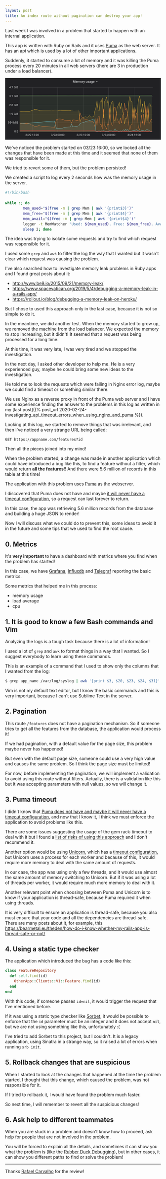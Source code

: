 ```yaml
---
layout: post
title: An index route without pagination can destroy your app!
---
```


Last week I was involved in a problem that started to happen with an internal
application.

This app is written with Ruby on Rails and it uses [Puma](https://puma.io/) as
the web server. It has an api which is used by a lot of other important
applications.

Suddenly, it started to consume a lot of memory and it was killing the Puma
process every 20 minutes in all web servers (there are 3 in production under a
load balancer).

![memory chart](../images/pagination_1.png)

We've noticed the problem started on 03/23 16:00, so we looked all the changes
that have been made at this time and it seemed that none of them was responsible
for it.

We tried to revert some of them, but the problem persisted!

We created a script to log every 2 seconds how was the memory usage in the server.

```bash
#!/bin/bash

while :; do
        mem_used="$(free -m | grep Mem | awk '{print$3}')"
        mem_free="$(free -m | grep Mem | awk '{print$4}')"
        mem_avail="$(free -m | grep Mem | awk '{print$4}')"
        logger -t MemWatcher "Used: ${mem_used}. Free: ${mem_free}. Available: ${mem_avail}.";
        sleep 2; done
```

The idea was trying to isolate some requests and try to find which request was
responsible for it.

I used some `grep` and `awk` to filter the log the way that I wanted but it wasn't
clear which request was causing the problem.

I've also searched how to investigate memory leak problems in Ruby apps and I found
great posts about it:

- <http://www.be9.io/2015/09/21/memory-leak/>
- <https://www.spacevatican.org/2019/5/4/debugging-a-memory-leak-in-a-rails-app/>
- <https://rollout.io/blog/debugging-a-memory-leak-on-heroku/>

But I chose to used this approach only in the last case, because it is not so
simple to do it.

In the meantime, we did another test. When the memory started to grow up, we
removed the machine from the load balancer. We expected the memory to stop
increasing, but it didn't! It seemed that a request was being processed for a
long time.

At this time, it was very late, I was very tired and we stopped the investigation.

In the next day, I asked other developer to help me. He is a very experienced
guy, maybe he could bring some new ideas to the investigation.

He told me to look the requests which were failing in Nginx error log, maybe we could
find a timeout or something similar there.

We use Nginx as a reverse proxy in front of the Puma web server and I have some
experience finding the answer to the problems in this log as written in my [last
post]({% post_url 2020-02-24-investigating_api_timeout_errors_when_using_nginx_and_puma %}).

Looking at this log, we started to remove things that was irrelevant, and then
I've noticed a very strange URL being called:

```
GET https://appname.com/features?id
```

Then all the pieces joined into my mind!

When the problem started, a change was made in another application which could
have introduced a bug like this, to find a feature without a filter, which would
return **all the features**!! And there were 5.6 million of records in this table
at this time!

The application with this problem uses [Puma](https://puma.io) as the webserver.

I discovered that Puma does not have and maybe
[it will never have a timeout configuration](https://github.com/puma/puma/issues/1774),
so a request can last forever to return.

In this case, the app was retrieving 5.6 million records from the database and
building a huge JSON to render!

Now I will discuss what we could do to prevent this, some ideas to avoid it
in the future and some tips that we used to find the root cause.

## 0. Metrics

It's **very important** to have a dashboard with metrics where you find when the
problem has started!

In this case, we have [Grafana](https://grafana.com/),
[Influxdb](https://www.influxdata.com/) and
[Telegraf](https://www.influxdata.com/time-series-platform/telegraf/) reporting the basic metrics.

Some metrics that helped me in this process:
- memory usage
- load average
- cpu

## 1. It is good to know a few Bash commands and Vim

Analyzing the logs is a tough task because there is a lot of information!

I used a lot of `grep` and `awk` to format things in a way that I wanted.
So I suggest everybody to learn using these commands.

This is an example of a command that I used to show only the columns that I wanted
from the log:

```bash
$ grep app_name /var/log/syslog | awk '{print $3, $20, $23, $24, $31}' > /tmp/requests
```

Vim is not my default text editor, but I know the basic commands and this is very
important, because I can't use Sublime Text in the server.

## 2. Pagination

This route `/features` does not have a pagination mechanism. So if someone
tries to get all the features from the database, the application would process
it!

If we had pagination, with a default value for the page size, this problem maybe
never has happened!

But even with the default page size, someone could use a very high value and
causes the same problem. So I think the page size must be limited!

For now, before implementing the pagination, we will implement a validation to
avoid using this route without filters. Actually, there is a validation like this
but it was accepting parameters with null values, so we will change it.

## 3. Puma timeout

I didn't know that
[Puma does not have and maybe it will never have a timeout configuration](https://github.com/puma/puma/issues/1774),
 and now that I know it, I think we must enforce the application to avoid problems
 like this.

There are some issues suggesting the usage of the gem rack-timeout to deal with
it but I found a [list of risks of using this approach](https://github.com/sharpstone/rack-timeout/blob/master/doc/risks.md)
and I don't recommend it.

Another option would be using [Unicorn](https://yhbt.net/unicorn/), which has a
[timeout configuration](https://github.com/defunkt/unicorn/blob/master/lib/unicorn/configurator.rb#L243),
but Unicorn uses a process for each worker and because of this, it would require
more memory to deal with the same amount of requests.

In our case, the app was using only a few threads, and it would use
almost the same amount of memory switching to Unicorn. But if it was using a lot
of threads per worker, it would require much more memory to deal with it.

Another relevant point when choosing between Puma and Unicorn is to know if your
application is thread-safe, because Puma required it when using threads.

It is very difficult to ensure an application is thread-safe, because you also
must ensure that your code and all the dependencies are thread-safe. There are
many posts about it, for example, this <https://bearmetal.eu/theden/how-do-i-know-whether-my-rails-app-is-thread-safe-or-not/>

## 4. Using a static type checker

The application which introduced the bug has a code like this:

```ruby
class FeatureRepository
  def self.find(id)
    OtherApp::Clients::V1::Feature.find(id)
  end
end
```

With this code, if someone passes `id=nil`, it would trigger the request that I've
mentioned before.

If it was using a static type checker like [Sorbet](https://sorbet.org/), it
would be possible to enforce that the `id` parameter must be an integer and it
does not accept `nil`, but we are not using something like this, unfortunately :(

I've tried to add Sorbet to this project, but I couldn't. It is a legacy application,
using Sinatra in a strange way, so it raised a lot of errors when running
`srb init`.

## 5. Rollback changes that are suspicious

When I started to look at the changes that happened at the time the problem started,
I thought that this change, which caused the problem, was not responsible for it.

If I tried to rollback it, I would have found the problem much faster.

So next time, I will remember to revert all the suspicious changes!

## 6. Ask help to different teammates

When you are stuck in a problem and doesn't know how to proceed, ask help for
people that are not involved in the problem.

You will be forced to explain all the details, and sometimes it can show you
what the problem is (like the [Rubber Duck Debugging](https://rubberduckdebugging.com/)), but in
other cases, it can show you different paths to find or solve the problem!


---

Thanks [Rafael Carvalho](https://github.com/zinho) for the review!